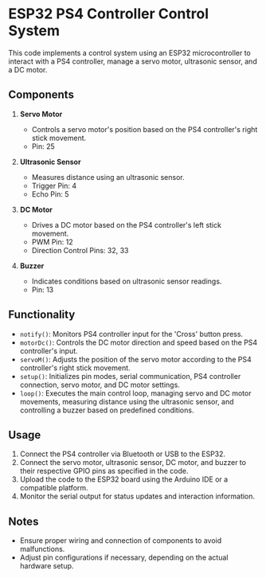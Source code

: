 # ESP32 PS4 Controller Control System

This code implements a control system using an ESP32 microcontroller to interact with a PS4 controller, manage a servo motor, ultrasonic sensor, and a DC motor.

## Components

1. **Servo Motor**
   - Controls a servo motor's position based on the PS4 controller's right stick movement.
   - Pin: 25

2. **Ultrasonic Sensor**
   - Measures distance using an ultrasonic sensor.
   - Trigger Pin: 4
   - Echo Pin: 5

3. **DC Motor**
   - Drives a DC motor based on the PS4 controller's left stick movement.
   - PWM Pin: 12
   - Direction Control Pins: 32, 33

4. **Buzzer**
   - Indicates conditions based on ultrasonic sensor readings.
   - Pin: 13

## Functionality

- `notify()`: Monitors PS4 controller input for the 'Cross' button press.
- `motorDc()`: Controls the DC motor direction and speed based on the PS4 controller's input.
- `servoM()`: Adjusts the position of the servo motor according to the PS4 controller's right stick movement.
- `setup()`: Initializes pin modes, serial communication, PS4 controller connection, servo motor, and DC motor settings.
- `loop()`: Executes the main control loop, managing servo and DC motor movements, measuring distance using the ultrasonic sensor, and controlling a buzzer based on predefined conditions.

## Usage

1. Connect the PS4 controller via Bluetooth or USB to the ESP32.
2. Connect the servo motor, ultrasonic sensor, DC motor, and buzzer to their respective GPIO pins as specified in the code.
3. Upload the code to the ESP32 board using the Arduino IDE or a compatible platform.
4. Monitor the serial output for status updates and interaction information.

## Notes

- Ensure proper wiring and connection of components to avoid malfunctions.
- Adjust pin configurations if necessary, depending on the actual hardware setup.
